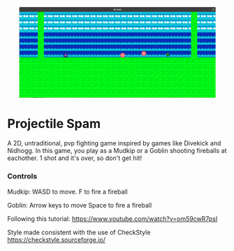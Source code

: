 <p align="center"> 
<img src="media/logo.png" width=450>
</p>

# Projectile Spam
A 2D, untraditional, pvp fighting game inspired by games like Divekick and Nidhogg. In this game, you play as a Mudkip or a Goblin shooting fireballs at eachother. 1 shot and it's over, so don't get hit!

### Controls
Mudkip:
WASD to move.
F to fire a fireball

Goblin:
Arrow keys to move
Space to fire a fireball

Following this tutorial:
https://www.youtube.com/watch?v=om59cwR7psI

Style made consistent with the use of CheckStyle
https://checkstyle.sourceforge.io/
